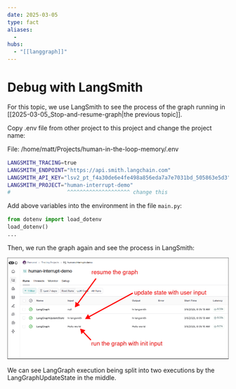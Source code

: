 ```yaml
---
date: 2025-03-05
type: fact
aliases:
  -
hubs:
  - "[[langgraph]]"
---
```


# Debug with LangSmith

For this topic, we use LangSmith to see the process of the graph running in [[2025-03-05_Stop-and-resume-graph|the previous topic]].

Copy .env file from other project to this project and change the project name:

File: /home/matt/Projects/human-in-the-loop-memory/.env
```sh
LANGSMITH_TRACING=true
LANGSMITH_ENDPOINT="https://api.smith.langchain.com"
LANGSMITH_API_KEY="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"
LANGSMITH_PROJECT="human-interrupt-demo"
#                  ^^^^^^^^^^^^^^^^^^^^ change this
```

Add above variables into the environment in the file `main.py`:

```py
from dotenv import load_dotenv
load_dotenv()
...

```

Then, we run the graph again and see the process in LangSmith:

![check-human-interrupt-on-langsmith.png](../assets/imgs/check-human-interrupt-on-langsmith.png)

We can see LangGraph execution being split into two executions by the LangGraphUpdateState in the middle.




